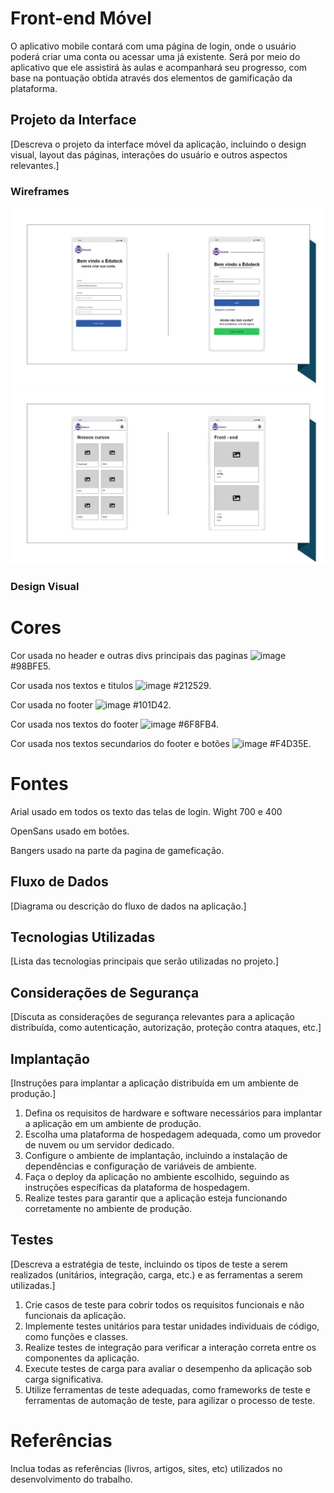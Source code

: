 # Front-end Móvel

O aplicativo mobile contará com uma página de login, onde o usuário poderá criar uma conta ou acessar uma já existente. Será por meio do aplicativo que ele assistirá às aulas e acompanhará seu progresso, com base na pontuação obtida através dos elementos de gamificação da plataforma.

## Projeto da Interface
[Descreva o projeto da interface móvel da aplicação, incluindo o design visual, layout das páginas, interações do usuário e outros aspectos relevantes.]

### Wireframes

![Tela de login / Criar usuario](img/mobile1.JPG)
![Cursos e Aulas](img/mobile2.JPG)


### Design Visual

# Cores

Cor usada no header e outras divs principais das paginas ![image](https://github.com/user-attachments/assets/a0100900-8038-4ae2-b31a-8eb2c96c8734) #98BFE5.

Cor usada nos textos e titulos ![image](https://github.com/user-attachments/assets/91221ea7-f2d0-4495-bbbf-d8357f1c9412) #212529.

Cor usada no footer ![image](https://github.com/user-attachments/assets/d92a45cc-b02f-4d9b-9af6-1f04d22c0e76) #101D42.

Cor usada nos textos do footer ![image](https://github.com/user-attachments/assets/cd42875e-da7a-4b0f-be5a-dd3ed092a2c1) #6F8FB4.

Cor usada nos textos secundarios do footer e botões ![image](https://github.com/user-attachments/assets/e3d377dd-6d8c-42f8-a39f-0cc88da6a7bc) #F4D35E.


# Fontes

Arial usado em todos os texto das telas de login. Wight 700 e 400

OpenSans usado em botões.

Bangers usado na parte da pagina de gameficação.

## Fluxo de Dados

[Diagrama ou descrição do fluxo de dados na aplicação.]

## Tecnologias Utilizadas

[Lista das tecnologias principais que serão utilizadas no projeto.]

## Considerações de Segurança

[Discuta as considerações de segurança relevantes para a aplicação distribuída, como autenticação, autorização, proteção contra ataques, etc.]

## Implantação

[Instruções para implantar a aplicação distribuída em um ambiente de produção.]

1. Defina os requisitos de hardware e software necessários para implantar a aplicação em um ambiente de produção.
2. Escolha uma plataforma de hospedagem adequada, como um provedor de nuvem ou um servidor dedicado.
3. Configure o ambiente de implantação, incluindo a instalação de dependências e configuração de variáveis de ambiente.
4. Faça o deploy da aplicação no ambiente escolhido, seguindo as instruções específicas da plataforma de hospedagem.
5. Realize testes para garantir que a aplicação esteja funcionando corretamente no ambiente de produção.

## Testes

[Descreva a estratégia de teste, incluindo os tipos de teste a serem realizados (unitários, integração, carga, etc.) e as ferramentas a serem utilizadas.]

1. Crie casos de teste para cobrir todos os requisitos funcionais e não funcionais da aplicação.
2. Implemente testes unitários para testar unidades individuais de código, como funções e classes.
3. Realize testes de integração para verificar a interação correta entre os componentes da aplicação.
4. Execute testes de carga para avaliar o desempenho da aplicação sob carga significativa.
5. Utilize ferramentas de teste adequadas, como frameworks de teste e ferramentas de automação de teste, para agilizar o processo de teste.

# Referências

Inclua todas as referências (livros, artigos, sites, etc) utilizados no desenvolvimento do trabalho.
